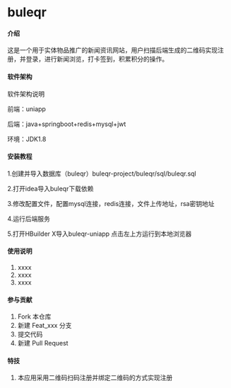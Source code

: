 # buleqr

#### 介绍
这是一个用于实体物品推广的新闻资讯网站，用户扫描后端生成的二维码实现注册，并登录，进行新闻浏览，打卡签到，积累积分的操作。

#### 软件架构
软件架构说明

前端：uniapp

后端：java+springboot+redis+mysql+jwt

环境：JDK1.8

#### 安装教程

1.创建并导入数据库（buleqr）buleqr-project/buleqr/sql/buleqr.sql

2.打开idea导入buleqr下载依赖

3.修改配置文件，配置mysql连接，redis连接，文件上传地址，rsa密钥地址

4.运行后端服务

5.打开HBuilder X导入buleqr-uniapp 点击左上方运行到本地浏览器

#### 使用说明

1.  xxxx
2.  xxxx
3.  xxxx

#### 参与贡献

1.  Fork 本仓库
2.  新建 Feat_xxx 分支
3.  提交代码
4.  新建 Pull Request


#### 特技

1.  本应用采用二维码扫码注册并绑定二维码的方式实现注册
